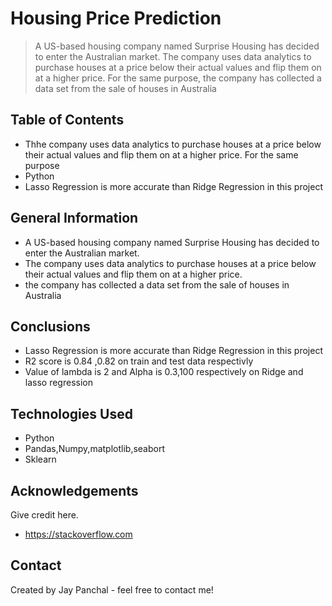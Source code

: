# Housing Price Prediction
> A US-based housing company named Surprise Housing has decided to enter the Australian market. The company uses data analytics to purchase houses at a price below their actual values and flip them on at a higher price. For the same purpose, the company has collected a data set from the sale of houses in Australia


## Table of Contents
*  Thhe company uses data analytics to purchase houses at a price below their actual values and flip them on at a higher price. For the same purpose 
*  Python
*  Lasso Regression is more accurate than Ridge Regression in this project

<!-- You can include any other section that is pertinent to your problem -->

## General Information
- A US-based housing company named Surprise Housing has decided to enter the Australian market.
- The company uses data analytics to purchase houses at a price below their actual values and flip them on at a higher price. 
- the company has collected a data set from the sale of houses in Australia

<!-- You don't have to answer all the questions - just the ones relevant to your project. -->

## Conclusions
- Lasso Regression is more accurate than Ridge Regression in this project
- R2 score is 0.84 ,0.82 on train and test data respectivly
- Value of lambda is 2 and Alpha is 0.3,100 respectively on Ridge and lasso regression

<!-- You don't have to answer all the questions - just the ones relevant to your project. -->


## Technologies Used
- Python
- Pandas,Numpy,matplotlib,seabort
- Sklearn

<!-- As the libraries versions keep on changing, it is recommended to mention the version of library used in this project -->

## Acknowledgements
Give credit here.
- https://stackoverflow.com


## Contact
Created by Jay Panchal - feel free to contact me!


<!-- Optional -->
<!-- ## License -->
<!-- This project is open source and available under the [... License](). -->

<!-- You don't have to include all sections - just the one's relevant to your project -->

